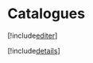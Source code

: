 # Catalogues

[!include[editer](catalogues.editer.autogen.md)]

[!include[details](catalogues.details.autogen.md)]








































































